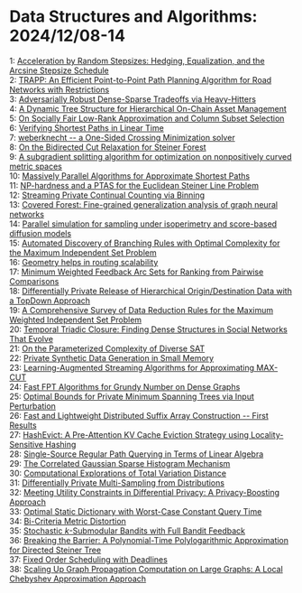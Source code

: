 # Data Structures and Algorithms: 2024/12/08-14  
1: [Acceleration by Random Stepsizes: Hedging, Equalization, and the Arcsine  Stepsize Schedule](https://doi.org/10.48550/arXiv.2412.05790)  
2: [TRAPP: An Efficient Point-to-Point Path Planning Algorithm for Road  Networks with Restrictions](https://doi.org/10.48550/arXiv.2412.05804)  
3: [Adversarially Robust Dense-Sparse Tradeoffs via Heavy-Hitters](https://doi.org/10.48550/arXiv.2412.05807)  
4: [A Dynamic Tree Structure for Hierarchical On-Chain Asset Management](https://doi.org/10.48550/arXiv.2412.06026)  
5: [On Socially Fair Low-Rank Approximation and Column Subset Selection](https://doi.org/10.48550/arXiv.2412.06063)  
6: [Verifying Shortest Paths in Linear Time](https://doi.org/10.48550/arXiv.2412.06121)  
7: [weberknecht -- a One-Sided Crossing Minimization solver](https://doi.org/10.48550/arXiv.2412.06361)  
8: [On the Bidirected Cut Relaxation for Steiner Forest](https://doi.org/10.48550/arXiv.2412.06518)  
9: [A subgradient splitting algorithm for optimization on nonpositively  curved metric spaces](https://doi.org/10.48550/arXiv.2412.06730)  
10: [Massively Parallel Algorithms for Approximate Shortest Paths](https://doi.org/10.48550/arXiv.2412.06952)  
11: [NP-hardness and a PTAS for the Euclidean Steiner Line Problem](https://doi.org/10.48550/arXiv.2412.07046)  
12: [Streaming Private Continual Counting via Binning](https://doi.org/10.48550/arXiv.2412.07093)  
13: [Covered Forest: Fine-grained generalization analysis of graph neural  networks](https://doi.org/10.48550/arXiv.2412.07106)  
14: [Parallel simulation for sampling under isoperimetry and score-based  diffusion models](https://doi.org/10.48550/arXiv.2412.07435)  
15: [Automated Discovery of Branching Rules with Optimal Complexity for the  Maximum Independent Set Problem](https://doi.org/10.48550/arXiv.2412.07685)  
16: [Geometry helps in routing scalability](https://doi.org/10.48550/arXiv.2412.07964)  
17: [Minimum Weighted Feedback Arc Sets for Ranking from Pairwise Comparisons](https://doi.org/10.48550/arXiv.2412.16181)  
18: [Differentially Private Release of Hierarchical Origin/Destination Data  with a TopDown Approach](https://doi.org/10.48550/arXiv.2412.09256)  
19: [A Comprehensive Survey of Data Reduction Rules for the Maximum Weighted  Independent Set Problem](https://doi.org/10.48550/arXiv.2412.09303)  
20: [Temporal Triadic Closure: Finding Dense Structures in Social Networks  That Evolve](https://doi.org/10.48550/arXiv.2412.09567)  
21: [On the Parameterized Complexity of Diverse SAT](https://doi.org/10.48550/arXiv.2412.09717)  
22: [Private Synthetic Data Generation in Small Memory](https://doi.org/10.48550/arXiv.2412.09756)  
23: [Learning-Augmented Streaming Algorithms for Approximating MAX-CUT](https://doi.org/10.48550/arXiv.2412.09773)  
24: [Fast FPT Algorithms for Grundy Number on Dense Graphs](https://doi.org/10.48550/arXiv.2412.10082)  
25: [Optimal Bounds for Private Minimum Spanning Trees via Input Perturbation](https://doi.org/10.48550/arXiv.2412.10130)  
26: [Fast and Lightweight Distributed Suffix Array Construction -- First  Results](https://doi.org/10.48550/arXiv.2412.10160)  
27: [HashEvict: A Pre-Attention KV Cache Eviction Strategy using Locality-Sensitive Hashing](https://doi.org/10.48550/arXiv.2412.16187)  
28: [Single-Source Regular Path Querying in Terms of Linear Algebra](https://doi.org/10.48550/arXiv.2412.10287)  
29: [The Correlated Gaussian Sparse Histogram Mechanism](https://doi.org/10.48550/arXiv.2412.10357)  
30: [Computational Explorations of Total Variation Distance](https://doi.org/10.48550/arXiv.2412.10370)  
31: [Differentially Private Multi-Sampling from Distributions](https://doi.org/10.48550/arXiv.2412.10512)  
32: [Meeting Utility Constraints in Differential Privacy: A Privacy-Boosting  Approach](https://doi.org/10.48550/arXiv.2412.10612)  
33: [Optimal Static Dictionary with Worst-Case Constant Query Time](https://doi.org/10.48550/arXiv.2412.10655)  
34: [Bi-Criteria Metric Distortion](https://doi.org/10.48550/arXiv.2412.10671)  
35: [Stochastic $k$-Submodular Bandits with Full Bandit Feedback](https://doi.org/10.48550/arXiv.2412.10682)  
36: [Breaking the Barrier: A Polynomial-Time Polylogarithmic Approximation  for Directed Steiner Tree](https://doi.org/10.48550/arXiv.2412.10744)  
37: [Fixed Order Scheduling with Deadlines](https://doi.org/10.48550/arXiv.2412.10760)  
38: [Scaling Up Graph Propagation Computation on Large Graphs: A Local  Chebyshev Approximation Approach](https://doi.org/10.48550/arXiv.2412.10789)  